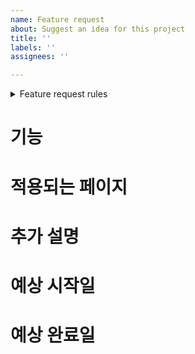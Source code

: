 ```yaml
---
name: Feature request
about: Suggest an idea for this project
title: ''
labels: ''
assignees: ''

---
```


<details>

<summary>Feature request rules</summary>

- 기본적으로 이슈를 작성하는 사람이 Assignee입니다.

- Labels로 진행 상황 표기합니다. (to do, in progress, done 셋 중 하나는 반드시 필요)

- Assignees를 배정합니다.

- Branch는 `Feature/<이슈번호>-<기능>`으로 작성합니다.

- 해당 Project를 선택합니다.

</details>

# 기능

# 적용되는 페이지 

# 추가 설명

# 예상 시작일

# 예상 완료일
